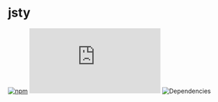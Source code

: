 # jsty

[![npm](https://img.shields.io/npm/v/jsty.svg)](https://www.npmjs.com/package/jsty)
![gzip size](http://img.badgesize.io/https://unpkg.com/jsty@0.6.1/dist/jsty.min.js?compression=gzip&label=gzip%20size)
![Dependencies](https://david-dm.org/jas-chen/jsty.svg)
